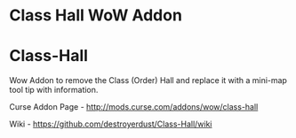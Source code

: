 Class Hall WoW Addon
=======
# Class-Hall
Wow Addon to remove the Class (Order) Hall and replace it with a mini-map tool tip with information.

Curse Addon Page - http://mods.curse.com/addons/wow/class-hall

Wiki - https://github.com/destroyerdust/Class-Hall/wiki
